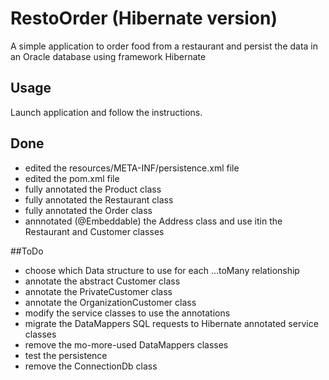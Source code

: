 # RestoOrder (Hibernate version)

A simple application to order food from a restaurant and persist the data in an Oracle database using framework Hibernate

## Usage
Launch application and follow the instructions.

## Done
* edited the resources/META-INF/persistence.xml file
* edited the pom.xml file
* fully annotated the Product class
* fully annotated the Restaurant class
* fully annotated the Order class
* annnotated (@Embeddable) the Address class and use itin the Restaurant and Customer classes

##ToDo
* choose which Data structure to use for each ...toMany relationship
* annotate the abstract Customer class
* annotate the PrivateCustomer class
* annotate the OrganizationCustomer class
* modify the service classes to use the annotations
* migrate the DataMappers SQL requests to Hibernate annotated service classes
* remove the mo-more-used DataMappers classes
* test the persistence
* remove the ConnectionDb class




